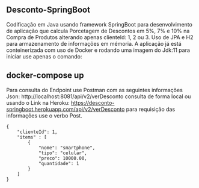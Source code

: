 ## Desconto-SpringBoot

Codificação em Java usando framework SpringBoot para desenvolvimento de aplicação que calcula Porcetagem de Descontos em 5%, 7% e 10% na Compra de Produtos alterando apenas
clienteId: 1, 2 ou 3. Uso de JPA e H2 para armazenamento
de informações em mémoria. A aplicação já está conteinerizada com uso de Docker e rodando uma imagem do Jdk:11 para iniciar use apenas o comando:


## docker-compose up

Para consulta do Endpoint use Postman com as seguintes informações Json:
http://localhost:8081/api/v2/verDesconto consulta de forma local ou usando o Link na Heroku: https://desconto-springboot.herokuapp.com/api/v2/verDesconto
para requisição das informações use o verbo Post.


	{
	    "clienteId": 1,
	    "items" : [
	        {
	            "nome": "smartphone",
	            "tipo": "celular",
	            "preco": 10000.00,
	            "quantidade": 1
	        }
	    ]
	}

